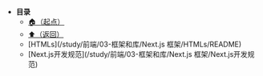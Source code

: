 * **目录**
  * [🏠（起点）](/study/README)
  * [⬆️（返回）](/study/前端\03-框架和库/README)
  * [HTMLs](/study/前端/03-框架和库/Next.js 框架/HTMLs/README)
  * [Next.js开发规范](/study/前端/03-框架和库/Next.js 框架/Next.js开发规范)